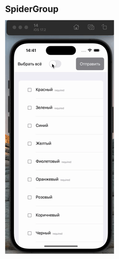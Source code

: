 # SpiderGroup


![](https://github.com/manameninja/SpiderGroup/blob/main/Запись%20экрана%202024-08-19%20в%2014.41.26.gif)

